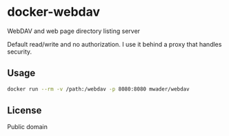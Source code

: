 # docker-webdav
WebDAV and web page directory listing server

Default read/write and no authorization. I use it behind a proxy that
handles security.

## Usage

```sh
docker run --rm -v /path:/webdav -p 8080:8080 mwader/webdav
```

## License
Public domain
